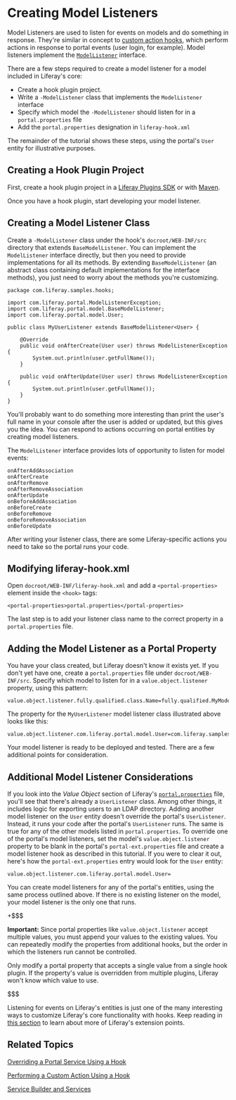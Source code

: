 # Creating Model Listeners [](id=creating-model-listeners)

Model Listeners are used to listen for events on models and do something
in response. They're similar in concept to [custom action hooks](develop/tutorials/-/knowledge_base/6-2/performing-a-custom-action-using-a-hook),
which perform actions in response to portal events (user login, for
example). Model listeners implement the
[`ModelListener`](https://docs.liferay.com/portal/6.2/javadocs-all/com/liferay/portal/model/ModelListener.html)
interface.

There are a few steps required to create a model listener for a model included in
Liferay's core:

- Create a hook plugin project.
- Write a `-ModelListener` class that implements the `ModelListener` interface
- Specify which model the `-ModelListener` should listen for in a
  `portal.properties` file
- Add the `portal.properties` designation in `liferay-hook.xml`

The remainder of the tutorial shows these steps, using the portal's `User`
entity for illustrative purposes.

## Creating a Hook Plugin Project [](id=creating-a-hook-plugin-project)

First, create a hook plugin project in a [Liferay Plugins SDK](develop/tutorials/-/knowledge_base/6-2/creating-a-hook-project-in-the-plugins-sdk)
or with 
[Maven](develop/tutorials/-/knowledge_base/6-2/developing-liferay-hook-plugins-with-maven).

Once you have a hook plugin, start developing your model listener.

## Creating a Model Listener Class [](id=creating-a-modellistener-class)

Create a `-ModelListener` class under the hook's `docroot/WEB-INF/src`
directory that extends `BaseModelListener`. You can implement the
`ModelListener` interface directly, but then you need to provide
implementations for all its methods. By extending `BaseModelListener` (an
abstract class containing default implementations for the interface methods),
you just need to worry about the methods you're customizing.


    package com.liferay.samples.hooks;

    import com.liferay.portal.ModelListenerException;
    import com.liferay.portal.model.BaseModelListener;
    import com.liferay.portal.model.User;

    public class MyUserListener extends BaseModelListener<User> {
        
        @Override
        public void onAfterCreate(User user) throws ModelListenerException {
            System.out.println(user.getFullName());
        }
        
        public void onAfterUpdate(User user) throws ModelListenerException {
            System.out.println(user.getFullName());
        }
    }

You'll probably want to do something more interesting than print the user's
full name in your console after the user is added or updated, but this gives you
the idea. You can respond to actions occurring on portal entities by creating
model listeners.

The `ModelListener` interface provides lots of opportunity to listen for model
events:

    onAfterAddAssociation
    onAfterCreate
    onAfterRemove
    onAfterRemoveAssociation
    onAfterUpdate
    onBeforeAddAssociation
    onBeforeCreate
    onBeforeRemove
    onBeforeRemoveAssociation
    onBeforeUpdate

After writing your listener class, there are some Liferay-specific actions you
need to take so the portal runs your code.

## Modifying liferay-hook.xml [](id=modifying-liferay-hook-xml)

Open `docroot/WEB-INF/liferay-hook.xml` and add a `<portal-properties>`
element inside the `<hook>` tags: 

    <portal-properties>portal.properties</portal-properties>

The last step is to add your listener class name to the correct property in a
`portal.properties` file.

## Adding the Model Listener as a Portal Property [](id=adding-the-model-listener-in-portal-properties)

You have your class created, but Liferay doesn't know it exists yet. If you
don't yet have one, create a `portal.properties` file under
`docroot/WEB-INF/src`. Specify which model to listen for in a
`value.object.listener` property, using this pattern:

    value.object.listener.fully.qualified.class.Name=fully.qualified.MyModelListener

The property for the `MyUserListener` model listener class illustrated above
looks like this: 

    value.object.listener.com.liferay.portal.model.User=com.liferay.samples.hooks.MyUserListener

Your model listener is ready to be deployed and tested. There are a few
additional points for consideration.

## Additional Model Listener Considerations [](id=additional-model-listener-considerations)

If you look into the *Value Object* section of Liferay's
[`portal.properties`](https://docs.liferay.com/portal/6.2/propertiesdoc/portal.properties.html#Value%20Object)
file, you'll see that there's already a `UserListener` class. Among other
things, it includes logic for exporting users to an LDAP directory. Adding
another model listener on the `User` entity doesn't override the portal's
`UserListener`. Instead, it runs your code after the portal's `UserListener`
runs. The same is true for any of the other models listed in
`portal.properties`. To override one of the portal's model listeners, set the
model's `value.object.listener` property to be blank in the portal's
`portal-ext.properties` file and create a model listener hook as described in
this tutorial. If you were to clear it out, here's how the
`portal-ext.properties` entry would look for the `User` entity:

    value.object.listener.com.liferay.portal.model.User=

You can create model listeners for any of the portal's entities, using the
same process outlined above. If there is no existing listener on the model, your
model listener is the only one that runs.

+$$$

**Important:** Since portal properties like `value.object.listener` accept
multiple values, you must append your values to the existing values. You can
repeatedly modify the properties from additional hooks, but the order in which
the listeners run cannot be controlled. 

Only modify a portal property that accepts a single value from a single hook
plugin. If the property's value is overridden from multiple plugins, Liferay
won't know which value to use. 

$$$

Listening for events on Liferay's entities is just one of the many interesting
ways to customize Liferay's core functionality with hooks. Keep reading in 
[this section](develop/tutorials/-/knowledge_base/6-2/customizing-liferay-portal) to
learn about more of Liferay's extension points. 

## Related Topics [](id=related-topics)

[Overriding a Portal Service Using a Hook](develop/tutorials/-/knowledge_base/6-2/overriding-a-portal-service-using-a-hook)

[Performing a Custom Action Using a Hook](develop/tutorials/-/knowledge_base/6-2/performing-a-custom-action-using-a-hook)

[Service Builder and Services](develop/tutorials/-/knowledge_base/6-2/service-builder)
